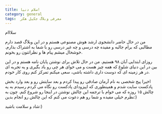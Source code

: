 ```yaml
---
title: سلام دنیا!
category: general
tags:  معرفی وبلاگ جکیل هکر
---
```


سلااام

من در حال حاضر دانشجوی ارشد هوش مصنوعی هستم و در این وبلاگ قصد دارم مطالبی که برام جالبه و مفیده چه درسی و چه غیر درسی رو با شما به اشتراک بذارم.
خوشحال میشم پیام ها و نظراتتون رو بخونم.


روزای ابتدایی آبان ۹۸ هستیم. من در حال تلاش برای نوشتن پایان نامه هستم و در این بین در این دنیای شلوغ که همه چیز هست و می خوای هر چی رو یاد بگیری و یه تجربه ای در هر زمینه ای که دوست داری داشته باشی، سعی میکنم تمرکز کنم روی کار خودم.

اخیرا پیج شخصی به نام آرمان صادقی رو پیدا کردم و بعد سایتش رو و بعد وارد بخش پادکست سایت شدم و همینطوری که اپیزودای پادکست رو نگاه می کردم رسیدم به یه چالش ۱۵ روزه که می خوام با ترجمه این چالش نوشتن در اینجا رو شروع کنم.
چون به نظرم خیلی مفیده و شما رو هم دعوت می کنم که این چالش رو انجام بدین:) 


شاد و سلامت باشید:)
